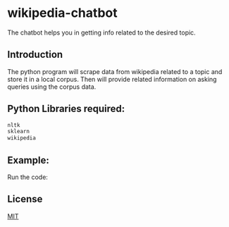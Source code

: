 # wikipedia-chatbot
The chatbot helps you in getting info related to the desired topic.

## Introduction
The python program will scrape data from wikipedia related to a topic and store it in a local corpus. Then will provide related information on asking queries using the corpus data.

## Python Libraries required:
```python
nltk
sklearn
wikipedia
```


## Example:
Run the code:




## License
[MIT](https://choosealicense.com/licenses/mit/)
